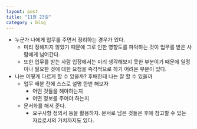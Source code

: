```yaml
---
layout: post
title: "11월 23일"
category : blog
---
```


- 누군가 나에게 업무를 주면서 정리하는 경우가 있다.
  - 미리 정해지지 않았기 때문에 그로 인한 영향도를 파악하는 것이 업무를 받은 사람에게 넘어간다.
  - 또한 업무를 받는 사람 입장에서는 미리 생각해보지 못한 부분이기 때문에 일정이나 필요한 것에 대한 요청을 즉각적으로 하기 어려운 부분이 있다.
- 나는 어떻게 다르게 할 수 있을까? 후배한테 나는 잘 할 수 있을까
  - 업무 배분 전에 스스로 설명 한번 해보자
    - 어떤 것들을 해야하는지
    - 어떤 정보를 주어야 하는지
  - 문서화를 해서 준다.
    - 요구사항 정의서 등을 활용하자. 문서로 남은 것들은 후에 참고할 수 있는 자료로서의 가치까지도 있다.
